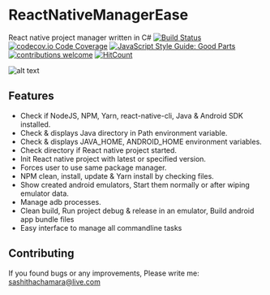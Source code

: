 # ReactNativeManagerEase
React native project manager written in C#
[![Build Status](https://travis-ci.org/dwyl/esta.svg?branch=master)](https://github.com/sashithacj/ReactNativeManagerEase) [![codecov.io Code Coverage](https://img.shields.io/codecov/c/github/dwyl/hapi-auth-jwt2.svg?maxAge=2592000)](https://github.com/sashithacj/ReactNativeManagerEase) [![JavaScript Style Guide: Good Parts](https://img.shields.io/badge/code%20style-goodparts-brightgreen.svg?style=flat)](https://github.com/sashithacj/ReactNativeManagerEase) [![contributions welcome](https://img.shields.io/badge/contributions-welcome-brightgreen.svg?style=flat)](https://github.com/sashithacj/ReactNativeManagerEase/issues) [![HitCount](http://hits.dwyl.com/sashithacj/ReactNativeManagerEase.svg)](https://github.com/sashithacj/ReactNativeManagerEase)

![alt text](https://raw.githubusercontent.com/sashithacj/ReactNativeManagerEase/master/react-native-manager-ease.png)

## Features
* Check if NodeJS, NPM, Yarn, react-native-cli, Java & Android SDK installed.
* Check & displays Java directory in Path environment variable.
* Check & displays JAVA_HOME, ANDROID_HOME environment variables.
* Check directory if React native project started.
* Init React native project with latest or specified version.
* Forces user to use same package manager.
* NPM clean, install, update & Yarn install by checking files.
* Show created android emulators, Start them normally or after wiping emulator data.
* Manage adb processes.
* Clean build, Run project debug & release in an emulator, Build android app bundle files
* Easy interface to manage all commandline tasks

## Contributing
If you found bugs or any improvements, Please write me: sashithachamara@live.com
